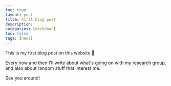 ```yaml
---
toc: true
layout: post
title: First blog post
description:
categories: [markdown]
toc: false
tags: [news]
---
```


This is my first blog post on this website 🥳

Every now and then I'll write about what's going on with my research group, and also about random stuff that interest me.

See you around!